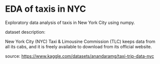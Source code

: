 # EDA of taxis in NYC

Exploratory data analysis of taxis in New York City using numpy.

dataset description:

New York City (NYC) Taxi & Limousine Commission (TLC) keeps data from all its cabs, and it is freely available to download from its official website.

source: https://www.kaggle.com/datasets/anandaramg/taxi-trip-data-nyc
